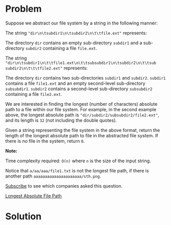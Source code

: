 
# Problem

Suppose we abstract our file system by a string in the following manner:

The string `"dir\n\tsubdir1\n\tsubdir2\n\t\tfile.ext"` represents:

The directory `dir` contains an empty sub-directory `subdir1` and a sub-
directory `subdir2` containing a file `file.ext`.

The string `"dir\n\tsubdir1\n\t\tfile1.ext\n\t\tsubsubdir1\n\tsubdir2\n\t\tsub
subdir2\n\t\t\tfile2.ext"` represents:

The directory `dir` contains two sub-directories `subdir1` and `subdir2`.
`subdir1` contains a file `file1.ext` and an empty second-level sub-directory
`subsubdir1`. `subdir2` contains a second-level sub-directory `subsubdir2`
containing a file `file2.ext`.

We are interested in finding the longest (number of characters) absolute path
to a file within our file system. For example, in the second example above,
the longest absolute path is `"dir/subdir2/subsubdir2/file2.ext"`, and its
length is `32` (not including the double quotes).

Given a string representing the file system in the above format, return the
length of the longest absolute path to file in the abstracted file system. If
there is no file in the system, return `0`.

**Note:**  

Time complexity required: `O(n)` where `n` is the size of the input string.

Notice that `a/aa/aaa/file1.txt` is not the longest file path, if there is
another path `aaaaaaaaaaaaaaaaaaaaa/sth.png`.

[Subscribe](/subscribe/) to see which companies asked this question.



[Longest Absolute File Path](https://leetcode.com/problems/longest-absolute-file-path)

# Solution



